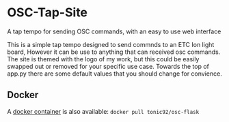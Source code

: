 # OSC-Tap-Site
A tap tempo for sending OSC commands, with an easy to use web interface 

This is a simple tap tempo designed to send commnds to an ETC Ion light board, However it can be use to anything that can received osc commands. The site is themed with the logo of my work, but this could be easily swapped out or removed for your specific use case. Towards the top of app.py there are some default values that you should change for convience.


## Docker
A [docker container](https://hub.docker.com/r/tonic92/osc-flask) is also available: ```docker pull tonic92/osc-flask```
